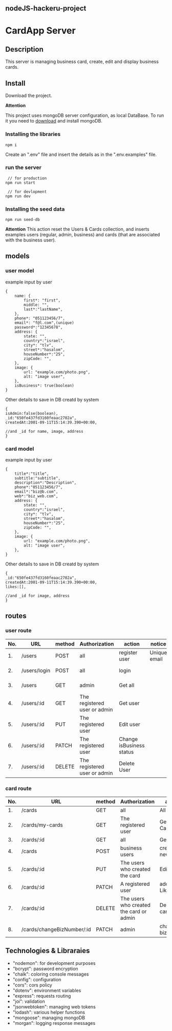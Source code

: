 ## nodeJS-hackeru-project

# CardApp Server

## Description

This server is managing business card, create, edit and display business cards.

## Install

Download the project.

**Attention**

This project uses mongoDB server configuration, as local DataBase.
To run it you need to [download](https://www.mongodb.com/try/download/community-kubernetes-operator) and install mongoDB.

### Installing the libraries

```
npm i
```

Create an ".env" file and insert the details as in the ".env.examples" file.

### run the server

```
 // for production
npm run start

 // for devlopment
npm run dev
```

### Installing the seed data

```
npm run seed-db
```

**Attention**
This action reset the Users & Cards collection, and inserts examples users (regular, admin, business) and cards (that are associated with the business user).

## models

### user model

example input by user

```
{
    name: {
        first*: "first",
        middle: "",
        last*:"lastName",
    },
    phone*: "051123456/7",
    email*: "f@l.com",(unique)
    password*:"12345678",
    address: {
        state: "",
        country*:"israel",
        city*: "tlv",
        street*:"hasalom",
        houseNumber*:"25",
        zipCode: "",
    },
    image: {
        url: "example.com/photo.png",
        alt: "image user",
    },
    isBusiness*: true(boolean)
}
```

Other details to save in DB creatd by system

```
{
isAdmin:false(boolean),
_id:"650fe437fd3160feaac2702a",
createdAt:2001-09-11T15:14:39.390+00:00,

//and _id for name, image, address
}
```

### card model

example input by user

```
{
    title*:"title",
    subtitle:"subtitle",
    description*:"Description",
    phone*:"051123456/7",
    email*:"biz@b.com",
    web*:"biz_web.com",
    address: {
        state: "",
        country*:"israel",
        city*: "tlv",
        street*:"hasalom",
        houseNumber*:"25",
        zipCode: "",
    },
    image: {
        url: "example.com/photo.png",
        alt: "image user",
    },
}
```

Other details to save in DB creatd by system

```
{
_id:"650fe437fd3160feaac2702a",
createdAt:2001-09-11T15:14:39.390+00:00,
likes:[],

//and _id for image, address
}
```

## routes

### user route

| No. | URL          | method | Authorization                | action                   | notice       | return          |
| --- | ------------ | ------ | ---------------------------- | ------------------------ | ------------ | --------------- |
| 1.  | /users       | POST   | all                          | register user            | Unique email | User            |
| 2.  | /users/login | POST   | all                          | login                    |              | Encrypted token |
| 3.  | /users       | GET    | admin                        | Get all                  |              | Array of users  |
| 4.  | /users/:id   | GET    | The registered user or admin | Get user                 |              | User            |
| 5.  | /users/:id   | PUT    | The registered user          | Edit user                |              | User            |
| 6.  | /users/:id   | PATCH  | The registered user          | Change isBusiness status |              | User            |
| 7.  | /users/:id   | DELETE | The registered user or admin | Delete User              |              | Deleted User    |

### card route

| No. | URL                        | method | Authorization                           | action            | return         |
| --- | -------------------------- | ------ | --------------------------------------- | ----------------- | -------------- |
| 1.  | /cards                     | GET    | all                                     | All cards         | card           |
| 2.  | /cards/my-cards            | GET    | The registered user                     | Get User Cards    | Array of cards |
| 3.  | /cards/:id                 | GET    | all                                     | Get card          | card           |
| 4.  | /cards                     | POST   | business users                          | create new card   | card           |
| 5.  | /cards/:id                 | PUT    | The users who created the card          | Edit card         | card           |
| 6.  | /cards/:id                 | PATCH  | A registered user                       | add/sub Like card | card           |
| 7.  | /cards/:id                 | DELETE | The users who created the card or admin | Delete card       | Deleted card   |
| 8.  | /cards/changeBizNumber/:id | PATCH  | admin                                   | change bizNumber  | card           |

## Technologies & Libraraies

- "nodemon": for development purposes
- "bcrypt": password encryption
- "chalk": coloring console messages
- "config": configuration
- "cors": cors policy
- "dotenv": environment variables
- "express": requests routing
- "joi": validation
- "jsonwebtoken": managing web tokens
- "lodash": various helper functions
- "mongoose": managing mongoDB
- "morgan": logging response messages
